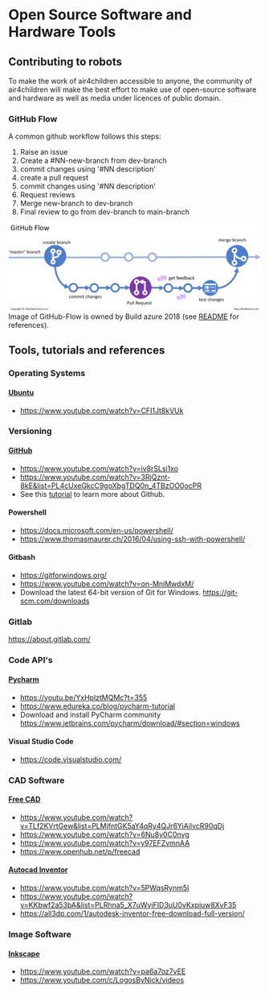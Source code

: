 # Open Source Software and Hardware Tools

## Contributing to robots
To make the work of air4children accessible to anyone, the community of air4children will make the best effort to make use of open-source software and hardware as well as media under licences of public domain.  

### GitHub Flow
A common github workflow follows this steps:
1. Raise an issue 
2. Create a #NN-new-branch from dev-branch
3. commit changes using '#NN description'
4. create a pull request
5. commit changes using '#NN description'   
6. Request reviews
7. Merge new-branch to dev-branch 
8. Final review to go from dev-branch to main-branch

![fig](figures/github-workflow/references/GitHub-Flow.png)
Image of GitHub-Flow is owned by Build azure 2018 (see [README](figures/github-workflow/references/README.md) for references).

## Tools, tutorials and references 

### Operating Systems
#### [Ubuntu](https://en.wikipedia.org/wiki/Ubuntu) 
* https://www.youtube.com/watch?v=CFI1Jt8kVUk

### Versioning 
#### [GitHub](https://en.wikipedia.org/wiki/GitHub)
* https://www.youtube.com/watch?v=iv8rSLsi1xo
* https://www.youtube.com/watch?v=3RjQznt-8kE&list=PL4cUxeGkcC9goXbgTDQ0n_4TBzOO0ocPR
* See this [tutorial](https://github.com/mxochicale/github) to learn more about Github.

#### Powershell
* https://docs.microsoft.com/en-us/powershell/   
* https://www.thomasmaurer.ch/2016/04/using-ssh-with-powershell/  

#### Gitbash
* https://gitforwindows.org/   
* https://www.youtube.com/watch?v=on-MniMwdxM/  
* Download the latest 64-bit version of Git for Windows. 
https://git-scm.com/downloads

### Gitlab 
https://about.gitlab.com/ 

### Code API's
#### [Pycharm](https://en.wikipedia.org/wiki/PyCharm)
* https://youtu.be/YxHplztMQMc?t=355 
* https://www.edureka.co/blog/pycharm-tutorial
* Download and install PyCharm community 
https://www.jetbrains.com/pycharm/download/#section=windows
  
#### Visual Studio Code
* https://code.visualstudio.com/ 

### CAD Software
#### [Free CAD](https://en.wikipedia.org/wiki/FreeCAD)
* https://www.youtube.com/watch?v=TLf2KVrtGew&list=PLMjfntGK5aY4qRy4QJr6YiAilvcR90qDj
* https://www.youtube.com/watch?v=6Nu8y0C0nvg
* https://www.youtube.com/watch?v=y97EFZvmnAA
* https://www.openhub.net/p/freecad

#### [Autocad Inventor](https://en.wikipedia.org/wiki/Autodesk_Inventor)
* https://www.youtube.com/watch?v=5PWqsRynm5I
* https://www.youtube.com/watch?v=KKbwf2a53bA&list=PLRhna5_X7uWvjFID3uU0vKxpiuw8XvF35
* https://all3dp.com/1/autodesk-inventor-free-download-full-version/


### Image Software
#### [Inkscape](https://en.wikipedia.org/wiki/Inkscape)
* https://www.youtube.com/watch?v=pa6a7oz7vEE
* https://www.youtube.com/c/LogosByNick/videos 
